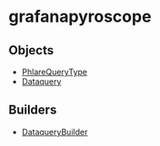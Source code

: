 # <span class="badge package-variant-dataquery"></span> grafanapyroscope

## Objects

 * <span class="badge object-type-enum"></span> [PhlareQueryType](./object-PhlareQueryType.md)
 * <span class="badge object-type-class"></span> [Dataquery](./object-Dataquery.md)
## Builders

 * <span class="badge builder"></span> [DataqueryBuilder](./builder-DataqueryBuilder.md)
